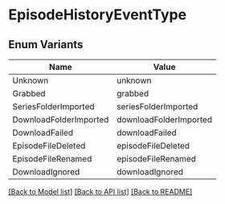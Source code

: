 # EpisodeHistoryEventType

## Enum Variants

| Name | Value |
|---- | -----|
| Unknown | unknown |
| Grabbed | grabbed |
| SeriesFolderImported | seriesFolderImported |
| DownloadFolderImported | downloadFolderImported |
| DownloadFailed | downloadFailed |
| EpisodeFileDeleted | episodeFileDeleted |
| EpisodeFileRenamed | episodeFileRenamed |
| DownloadIgnored | downloadIgnored |


[[Back to Model list]](../README.md#documentation-for-models) [[Back to API list]](../README.md#documentation-for-api-endpoints) [[Back to README]](../README.md)


